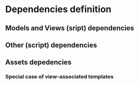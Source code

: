 # Dependencies definition

## Models and Views (sript) dependencies

## Other (script) dependencies

## Assets depedencies

### Special case of view-associated templates


